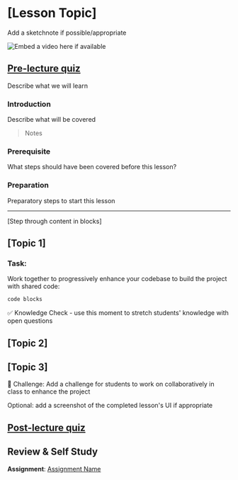 # [Lesson Topic]

Add a sketchnote if possible/appropriate

![Embed a video here if available](video-url)

## [Pre-lecture quiz](link-to-quiz-app)

Describe what we will learn

### Introduction

Describe what will be covered

> Notes

### Prerequisite

What steps should have been covered before this lesson?

### Preparation

Preparatory steps to start this lesson

---

[Step through content in blocks]

## [Topic 1]

### Task:

Work together to progressively enhance your codebase to build the project with shared code:

```html
code blocks
```

✅ Knowledge Check - use this moment to stretch students' knowledge with open questions

## [Topic 2]

## [Topic 3]

🚀 Challenge: Add a challenge for students to work on collaboratively in class to enhance the project

Optional: add a screenshot of the completed lesson's UI if appropriate

## [Post-lecture quiz](link-to-quiz-app)

## Review & Self Study

**Assignment**: [Assignment Name](assignment.md)

